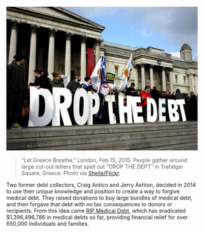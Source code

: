 ![“Let Greece Breathe,” London, Feb 15, 2015. People gather around large cut-out letters that spell out “DROP THE DEPT” in Trafalgar Square, Greece](/assets/images/actions/debt-strikes/medical-debt-rip/drop-the-debt.jpg)
> “Let Greece Breathe,” London, Feb 15, 2015. People gather around large cut-out letters that spell out “DROP THE DEPT” in Trafalgar Square, Greece. Photo via [Sheila/Flickr](https://www.flickr.com/photos/26288540@N03/).


Two former debt collectors, Craig Antico and Jerry Ashton, decided in 2014 to use their unique knowledge and position to create a way to forgive medical debt. They raised donations to buy large bundles of medical debt, and then forgave that debt with no tax consequences to donors or recipients. From this idea came [RIP Medical Debt](https://ripmedicaldebt.org/about/), which has eradicated $1,396,496,786 in medical debts so far, providing financial relief for over 650,000 individuals and families.
